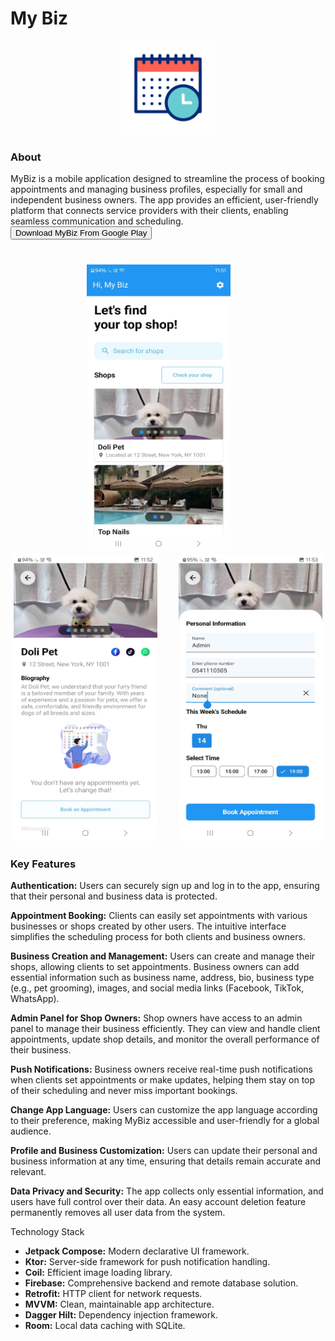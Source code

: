 
# My Biz

<p align="center"><img src="screenshots/my_biz_logo.gif" heigth="150" width="150"/></p>

### About
MyBiz is a mobile application designed to streamline the process of booking appointments and 
managing business profiles, especially for small and independent business owners. 
The app provides an efficient, user-friendly platform that connects service providers 
with their clients, enabling seamless communication and scheduling.
<a href="https://play.google.com/store/apps/details?id=my.biz.app&pli=1" target="_blank">
<button>Download MyBiz From Google Play</button>
</a>

### 
<br/>
<div align="center">
  <img src="screenshots/image1.jpeg" height="460" width="230" style="margin-right: 30px;" />
  <img src="screenshots/image2.jpeg" height="460" width="230" style="margin-right: 30px;" />
  <img src="screenshots/image3.jpeg" height="460" width="230" />
</div>


### Key Features
**Authentication:** Users can securely sign up and log in to the app, ensuring that their 
personal and business data is protected.

**Appointment Booking:** Clients can easily set appointments with various businesses or shops created 
by other users. The intuitive interface simplifies the scheduling process for both clients and business owners.

**Business Creation and Management:** Users can create and manage their shops, allowing clients to 
set appointments. Business owners can add essential information such as business name, address, 
bio, business type (e.g., pet grooming), images, and social media links (Facebook, TikTok, WhatsApp).

**Admin Panel for Shop Owners:** Shop owners have access to an admin panel to manage their business 
efficiently. They can view and handle client appointments, update shop details, and monitor the 
overall performance of their business.

**Push Notifications:** Business owners receive real-time push notifications when clients set
appointments or make updates, helping them stay on top of their scheduling and never miss 
important bookings.

**Change App Language:** Users can customize the app language according to their preference, making 
MyBiz accessible and user-friendly for a global audience.

**Profile and Business Customization:** Users can update their personal and business information at 
any time, ensuring that details remain accurate and relevant.

**Data Privacy and Security:** The app collects only essential information, and users have full control 
over their data. An easy account deletion feature permanently removes all user data from the system.

Technology Stack
* **Jetpack Compose:** Modern declarative UI framework.
* **Ktor:** Server-side framework for push notification handling.
* **Coil:** Efficient image loading library.
* **Firebase:** Comprehensive backend and remote database solution.
* **Retrofit:** HTTP client for network requests.
* **MVVM:** Clean, maintainable app architecture.
* **Dagger Hilt:** Dependency injection framework.
* **Room:** Local data caching with SQLite.
